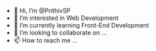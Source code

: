- 👋 Hi, I’m @PrithivSP
- 👀 I’m interested in Web Development
- 🌱 I’m currently learning Front-End Development
- 💞️ I’m looking to collaborate on ...
- 📫 How to reach me ...

<!---
PrithivSP/PrithivSP is a ✨ special ✨ repository because its `README.md` (this file) appears on your GitHub profile.
You can click the Preview link to take a look at your changes.
--->
